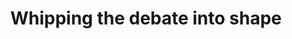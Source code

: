 ---
title: "Whipping the debate into shape"
lang: "English"
year: "2022"
links: ['dNqYEoJoXQY']
slides: ""
authors: ['Tobi Leung']
tags: ['Debate']
layout: "workshop"
categories: ["workshops"]
---